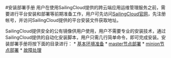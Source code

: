 #安装部署手册 
用户在使用SailingCloud提供的跨云端应用运维管理服务之前，需要进行平台安装和部署等前期准备工作，用户可先访问[SailingCloud官网](https://183.129.190.82:9000/)，先注册帐号，并访问SailingCloud提供的平台安装文件获取地址。

SailingCloud提供安全的公有镜像供用户使用，用户不需要专业的安装技术，通过SailingCloud提供的自动化安装脚本，用户只需几行简单命令，即可完成安装。安装部署手册将按下面的目录进行：
* 
[基本环境准备](https://183.129.190.82:9000/docs/content/%E5%AE%89%E8%A3%85%E9%83%A8%E7%BD%B2%E6%89%8B%E5%86%8C/ji_ben_huan_jing_zhun_bei.html)
* 
[master节点部署](https://183.129.190.82:9000/docs/content/%E5%AE%89%E8%A3%85%E9%83%A8%E7%BD%B2%E6%89%8B%E5%86%8C/masterjie_dian_bu_shu.html)
* 
[minion节点部署](https://183.129.190.82:9000/docs/content/%E5%AE%89%E8%A3%85%E9%83%A8%E7%BD%B2%E6%89%8B%E5%86%8C/minionjie_dian_bu_shu.html)
* 
[故障处理](https://183.129.190.82:9000/docs/content/%E5%AE%89%E8%A3%85%E9%83%A8%E7%BD%B2%E6%89%8B%E5%86%8C/gu_zhang_chu_li.html)



